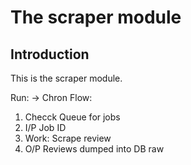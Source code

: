 # The scraper module
## Introduction
This is the scraper module.

Run: -> Chron
Flow:

1. Checck Queue for jobs
2. I/P Job ID
3. Work: Scrape review
4. O/P Reviews dumped into DB raw